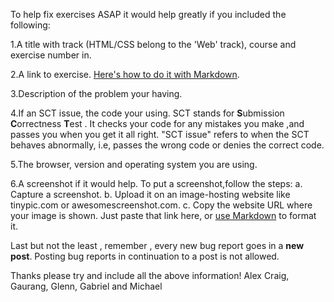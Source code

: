 To help fix exercises ASAP it would help greatly if you included the following:

 1.A title with track (HTML/CSS belong to the 'Web' track), course and exercise number in.

 2.A link to exercise.  [Here's how to do it with Markdown](http://daringfireball.net/projects/markdown/syntax#link).

 3.Description of the problem your having.

 4.If an SCT issue, the code your using. 
SCT stands for **S**ubmission **C**orrectness **T**est . It checks your code for any mistakes you make ,and passes you when you get it all right. "SCT issue" refers to when the SCT behaves abnormally, i.e, passes the wrong code or denies the correct code.

 5.The browser, version and operating system you are using.

 6.A screenshot if it would help. To put a screenshot,follow the steps:
   a. Capture a screenshot.
   b. Upload it on an image-hosting website like tinypic.com or awesomescreenshot.com.
   c. Copy the website URL where your image is shown. Just paste that link here, or [use Markdown](http://daringfireball.net/projects/markdown/syntax#img) to format it.
    

Last but not the least , remember , every new bug report goes in a **new post**.
Posting bug reports in continuation to a post is not allowed.

Thanks please try and include all the above information!
Alex Craig, Gaurang, Glenn, Gabriel and Michael